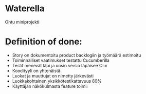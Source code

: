 # Waterella
Ohtu miniprojekti


# Definition of done:
- Story on dokumentoitu product backlogiin ja työmäärä estimoitu
- Toiminnalliset vaatimukset testattu Cucumberilla
- Testit menevät läpi ja uusin versio läpäisee CI:n
- Koodityyli on yhtenäistä
- Luokat ja muuttujat on nimetty järkevästi
- Luokkakohtainen yksikkötestikattavuus 80%
- Käyttäjän näkökulmasta feature toimii
